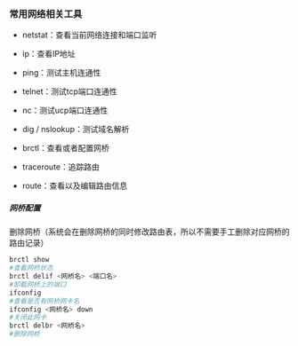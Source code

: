 ### 常用网络相关工具

- netstat：查看当前网络连接和端口监听

- ip：查看IP地址

- ping：测试主机连通性

- telnet：测试tcp端口连通性

- nc：测试ucp端口连通性

- dig / nslookup：测试域名解析

- brctl：查看或者配置网桥

- traceroute：追踪路由

- route：查看以及编辑路由信息

##### 网桥配置

删除网桥（系统会在删除网桥的同时修改路由表，所以不需要手工删除对应网桥的路由记录）

```bash
brctl show
#查看网桥状态
brctl delif <网桥名> <端口名>
#卸载网桥上的端口
ifconfig
#查看是否有网桥网卡名
ifconfig <网桥名> down
#关闭此网卡
brctl delbr <网桥名>
#删除网桥
```
